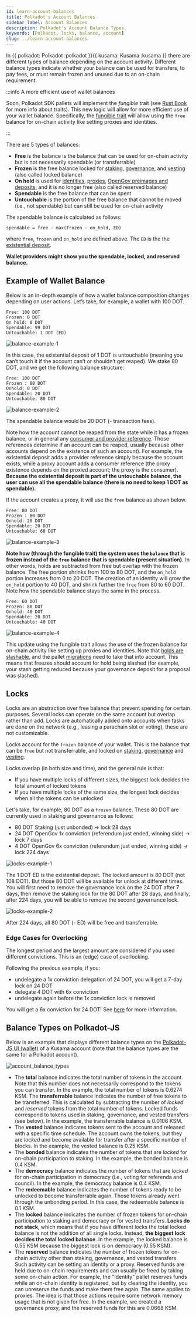 ```yaml
---
id: learn-account-balances
title: Polkadot's Account Balances
sidebar_label: Account Balances
description: Polkadot's Account Balance Types.
keywords: [Polkadot, locks, balance, account]
slug: ../learn-account-balances
---
```


In {{ polkadot: Polkadot :polkadot }}{{ kusama: Kusama :kusama }} there are different types of
balance depending on the account activity. Different balance types indicate whether your balance can
be used for transfers, to pay fees, or must remain frozen and unused due to an on-chain requirement.

:::info A more efficient use of wallet balances

Soon, Polkadot SDK pallets will implement the _fungible_ trait (see
[Rust Book](https://doc.rust-lang.org/book/ch10-02-traits.html) for more info about traits). This
new logic will allow for more efficient use of your wallet balance. Specifically, the
[fungible trait](https://github.com/paritytech/polkadot-sdk/issues/1833#issuecomment-1805764506)
will allow using the `free` balance for on-chain activity like setting proxies and identities.

:::

There are 5 types of balances:

- **Free** is the balance is the balance that can be used for on-chain activity but is not
  necessarily spendable (or transferrable)
- **Frozen** is the free balance locked for [staking](./learn-staking.md),
  [governance](./learn-polkadot-opengov.md), and [vesting](./learn-transactions.md#vested-transfers)
  (also called locked balance)
- **On hold** is used for [identities](./learn-identity.md), [proxies](./learn-proxies.md),
  [OpenGov preimages and deposits](./learn-guides-polkadot-opengov.md#claiming-opengov-deposits),
  and it is no longer free (also called reserved balance)
- **Spendable** is the free balance that can be spent
- **Untouchable** is the portion of the free balance that cannot be moved (i.e., not spendable) but
  can still be used for on-chain activity

The spendable balance is calculated as follows:

```
spendable = free - max(frozen - on_hold, ED)
```

where `free`, `frozen` and `on_hold` are defined above. The `ED` is the the
[existential deposit](./learn-accounts.md#existential-deposit-and-reaping).

**Wallet providers might show you the spendable, locked, and reserved balance.**

## Example of Wallet Balance

Below is an in-depth example of how a wallet balance composition changes depending on user actions.
Let’s take, for example, a wallet with 100 DOT.

```
Free: 100 DOT
Frozen: 0 DOT
On hold: 0 DOT
Spendable: 99 DOT
Untouchable: 1 DOT (ED)
```

![balance-example-1](../assets/balance-example-1.png)

In this case, the existential deposit of 1 DOT is untouchable (meaning you can’t touch it if the
account can’t or shouldn’t get reaped). We stake 80 DOT, and we get the following balance structure:

```
Free: 100 DOT
Frozen : 80 DOT
Onhold: 0 DOT
Spendable: 20 DOT
Untouchable: 80 DOT
```

![balance-example-2](../assets/balance-example-2.png)

The spendable balance would be 20 DOT (- transaction fees).

Note how the account cannot be reaped from the state while it has a frozen balance, or in general
any [consumer and provider reference](./learn-guides-accounts.md#query-account-data-in-polkadot-js).
Those references determine if an account can be reaped, usually because other accounts depend on the
existence of such an account). For example, the existential deposit adds a provider reference simply
because the account exists, while a proxy account adds a consumer reference (the proxy existence
depends on the proxied account; the proxy is the consumer). **Because the existential deposit is
part of the untouchable balance, the user can use all the spendable balance (there is no need to
keep 1 DOT as spendable).**

If the account creates a proxy, it will use the `free` balance as shown below.

```
Free: 80 DOT
Frozen : 80 DOT
Onhold: 20 DOT
Spendable: 20 DOT
Untouchable: 60 DOT
```

![balance-example-3](../assets/balance-example-3.png)

**Note how (through the fungible trait) the system uses the `balance` that is frozen instead of the
`free` balance that is spendable (present situation).** In other words, holds are subtracted from
free but overlap with the frozen balance. The free portion shrinks from 100 to 80 DOT, and the
`on_hold` portion increases from 0 to 20 DOT. The creation of an identity will grow the `on_hold`
portion to 40 DOT, and shrink further the `free` from 80 to 60 DOT. Note how the spendable balance
stays the same in the process.

```
Free: 60 DOT
Frozen: 80 DOT
Onhold: 40 DOT
Spendable: 20 DOT
Untouchable: 40 DOT
```

![balance-example-4](../assets/balance-example-4.png)

This update using the fungible trait allows the use of the frozen balance for on-chain activity like
setting up proxies and identities. Note that
[holds are slashable](https://github.com/paritytech/substrate/pull/12951), and the pallet
[migrations](https://github.com/paritytech/polkadot-sdk/issues/226) need to take that into account.
This means that freezes should account for hold being slashed (for example, your stash getting
reduced because your governance deposit for a proposal was slashed).

## Locks

Locks are an abstraction over free balance that prevent spending for certain purposes. Several locks
can operate on the same account but overlap rather than add. Locks are automatically added onto
accounts when tasks are done on the network (e.g., leasing a parachain slot or voting), these are
not customizable.

Locks account for the `frozen` balance of your wallet. This is the balance that can be `free` but
not transferrable, and locked on [staking](./learn-staking.md),
[governance](./learn-polkadot-opengov.md) and [vesting](./learn-transactions.md#vested-transfers).

Locks overlap (in both size and time), and the general rule is that:

- If you have multiple locks of different sizes, the biggest lock decides the total amount of locked
  tokens
- If you have multiple locks of the same size, the longest lock decides when all the tokens can be
  unlocked

Let's take, for example, 80 DOT as a `frozen` balance. These 80 DOT are currently used in staking
and governance as follows:

- 80 DOT Staking (just unbonded) -> lock 28 days
- 24 DOT OpenGov 1x conviction (referendum just ended, winning side) -> lock 7 days
- 4 DOT OpenGov 6x conviction (referendum just ended, winning side) -> lock 224 days

![locks-example-1](../assets/locks-example-1.png)

The 1 DOT ED is the existential deposit. The locked amount is 80 DOT (not 108 DOT). But those 80 DOT
will be available for unlock at different times. You will first need to remove the governance lock
on the 24 DOT after 7 days, then remove the staking lock for the 80 DOT after 28 days, and finally,
after 224 days, you will be able to remove the second governance lock.

![locks-example-2](../assets/locks-example-2.png)

After 224 days, all 80 DOT (- ED) will be free and transferrable.

### Edge Cases for Overlocking

The longest period and the largest amount are considered if you used different convictions. This is
an (edge) case of overlocking.

Following the previous example, if you:

- undelegate a 1x conviction delegation of 24 DOT, you will get a 7-day lock on 24 DOT
- delegate 4 DOT with 6x conviction
- undelegate again before the 1x conviction lock is removed

You will get a 6x conviction for 24 DOT! See
[here](https://substrate.stackexchange.com/questions/5067/delegating-and-undelegating-during-the-lock-period-extends-it-for-the-initial-am)
for more information.

## Balance Types on Polkadot-JS

Below is an example that displays different balance types on the
[Polkadot-JS UI (wallet)](../general/polkadotjs-ui.md) of a Kusama account (note that the balance
types are the same for a Polkadot account).

![account_balance_types](../assets/account-balance-types.png)

- The **total** balance indicates the total number of tokens in the account. Note that this number
  does not necessarily correspond to the tokens you can transfer. In the example, the total number
  of tokens is 0.6274 KSM. The **transferrable** balance indicates the number of free tokens to be
  transferred. This is calculated by subtracting the number of _locked_ and _reserved_ tokens from
  the total number of tokens. Locked funds correspond to tokens used in staking, governance, and
  vested transfers (see below). In the example, the transferrable balance is 0.0106 KSM.
- The **vested** balance indicates tokens sent to the account and released with a specific time
  schedule. The account owns the tokens, but they are _locked_ and become available for transfer
  after a specific number of blocks. In the example, the vested balance is 0.25 KSM.
- The **bonded** balance indicates the number of tokens that are _locked_ for on-chain participation
  to staking. In the example, the bonded balance is 0.4 KSM.
- The **democracy** balance indicates the number of tokens that are _locked_ for on-chain
  participation in democracy (i.e., voting for referenda and council). In the example, the democracy
  balance is 0.4 KSM.
- The **redeemable** balance indicates the number of tokens ready to be unlocked to become
  transferrable again. Those tokens already went through the unbonding period. In this case, the
  redeemable balance is 0.1 KSM.
- The **locked** balance indicates the number of frozen tokens for on-chain participation to staking
  and democracy or for vested transfers. **Locks do not stack**, which means that if you have
  different locks the total locked balance is not the addition of all single locks. Instead, **the
  biggest lock decides the total locked balance**. In the example, the locked balance is 0.55 KSM
  because the biggest lock is on democracy (0.55 KSM).
- The **reserved** balance indicates the number of frozen tokens for on-chain activity other than
  staking, governance, and vested transfers. Such activity can be setting an identity or a proxy.
  Reserved funds are held due to on-chain requirements and can usually be freed by taking some
  on-chain action. For example, the "Identity" pallet reserves funds while an on-chain identity is
  registered, but by clearing the identity, you can unreserve the funds and make them free again.
  The same applies to proxies. The idea is that those actions require some network memory usage that
  is not given for free. In the example, we created a governance proxy, and the reserved funds for
  this are 0.0668 KSM.
